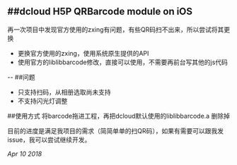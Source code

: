 ##dcloud H5P QRBarcode module on iOS
---- 

再一次项目中发现官方使用的zxing有问题，有些QR码扫不出来，所以尝试将其更换

* 更换官方使用的zxing，使用系统原生提供的API
* 使用官方的liblibbarcode修改，直接可以使用，不需要再前台写其他的js代码

-- 
##问题
 * 只支持扫码，从相册选取尚未支持
 * 不支持闪光灯调整

##使用方式
将barcode拖进工程，再把dcloud默认使用的liblibbarcode.a 删除掉


目前的进度是满足我项目的需求（简简单单的扫QR码），如果有需要可以跟我发issue，我可以尝试继续开发。


*Apr 10 2018* 
